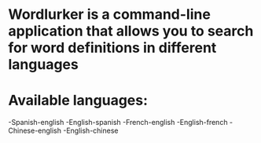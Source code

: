 # Wordlurker is a command-line application that allows you to search for word definitions in different languages


# Available languages:

-Spanish-english
-English-spanish
-French-english
-English-french
-Chinese-english
-English-chinese

